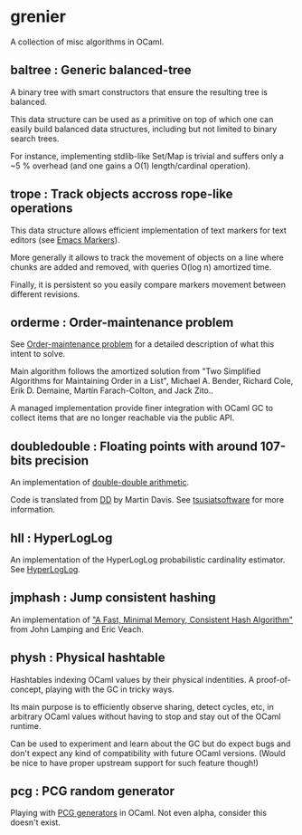 # grenier

A collection of misc algorithms in OCaml.

## baltree : Generic balanced-tree
  
A binary tree with smart constructors that ensure the resulting tree is
balanced.

This data structure can be used as a primitive on top of which one can easily
build balanced data structures, including but not limited to binary search
trees.

For instance, implementing stdlib-like Set/Map is trivial and suffers only a ~5
% overhead (and one gains a O(1) length/cardinal operation).

## trope : Track objects accross rope-like operations

This data structure allows efficient implementation of text markers for text editors (see 
[Emacs Markers](http://www.gnu.org/software/emacs/manual/html_node/elisp/Markers.html)).

More generally it allows to track the movement of objects on a line where
chunks are added and removed, with queries O(log n) amortized time.

Finally, it is persistent so you easily compare markers movement between
different revisions. 

## orderme : Order-maintenance problem

See [Order-maintenance problem](https://en.wikipedia.org/wiki/Order-maintenance_problem)
for a detailed description of what this intent to solve.

Main algorithm follows the amortized solution from "Two Simplified
Algorithms for Maintaining Order in a List", Michael A. Bender, Richard Cole,
Erik D. Demaine, Martín Farach-Colton, and Jack Zito..

A managed implementation provide finer integration with OCaml GC to collect
items that are no longer reachable via the public API.

## doubledouble : Floating points with around 107-bits precision 

An implementation of [double-double arithmetic](https://en.wikipedia.org/wiki/Quadruple-precision_floating-point_format#Double-double_arithmetic).

Code is translated from [DD](http://tsusiatsoftware.net/dd/main.html) by Martin Davis.
See [tsusiatsoftware](http://tsusiatsoftware.net) for more information.

## hll : HyperLogLog

An implementation of the HyperLogLog probabilistic cardinality estimator.
See [HyperLogLog](https://en.wikipedia.org/wiki/HyperLogLog).

## jmphash : Jump consistent hashing

An implementation of 
["A Fast, Minimal Memory, Consistent Hash Algorithm"](http://arxiv.org/abs/1406.2294)
from John Lamping and Eric Veach.

## physh : Physical hashtable

Hashtables indexing OCaml values by their physical indentities.  A
proof-of-concept, playing with the GC in tricky ways.

Its main purpose is to efficiently observe sharing, detect cycles, etc, in
arbitrary OCaml values without having to stop and stay out of the OCaml
runtime.

Can be used to experiment and learn about the GC but do expect bugs and don't
expect any kind of compatibility with future OCaml versions.
(Would be nice to have proper upstream support for such feature though!)

## pcg : PCG random generator

Playing with [PCG generators](http://www.pcg-random.org/) in OCaml.
Not even alpha, consider this doesn't exist.
